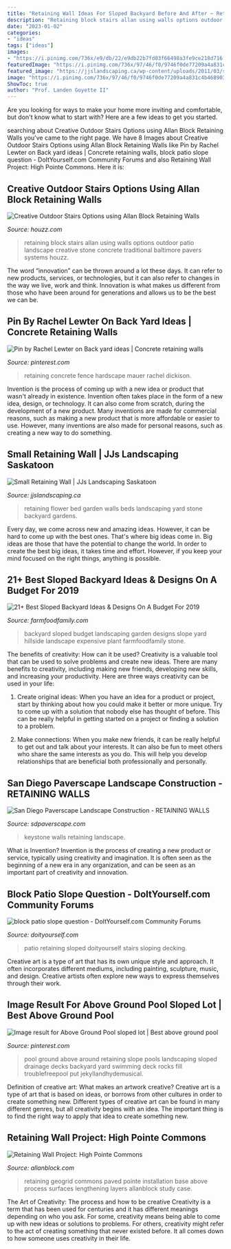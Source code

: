 ```yaml
---
title: "Retaining Wall Ideas For Sloped Backyard Before And After ~ Retaining Block Stairs Allan Using Walls Options Outdoor Patio Landscape Creative Stone Concrete Traditional Baltimore Pavers Systems Houzz"
description: "Retaining block stairs allan using walls options outdoor patio landscape creative stone concrete traditional baltimore pavers systems houzz"
date: "2023-01-02"
categories:
- "ideas"
tags: ["ideas"]
images:
- "https://i.pinimg.com/736x/e9/db/22/e9db22b7fd03f66498a3fe9ce218d716.jpg"
featuredImage: "https://i.pinimg.com/736x/97/46/f0/9746f0de77209a4a831c4b468903986e--patio-ideas-outdoor-ideas.jpg"
featured_image: "https://jjslandscaping.ca/wp-content/uploads/2011/03/small-retaining-wall.jpg"
image: "https://i.pinimg.com/736x/97/46/f0/9746f0de77209a4a831c4b468903986e--patio-ideas-outdoor-ideas.jpg"
ShowToc: true
author: "Prof. Landen Goyette II"
---
```



Are you looking for ways to make your home more inviting and comfortable, but don't know what to start with? Here are a few ideas to get you started. 

	

		
searching about Creative Outdoor Stairs Options using Allan Block Retaining Walls you've came to the right page. We have 8 Images about Creative Outdoor Stairs Options using Allan Block Retaining Walls like Pin by Rachel Lewter on Back yard ideas | Concrete retaining walls, block patio slope question - DoItYourself.com Community Forums and also Retaining Wall Project: High Pointe Commons. Here it is:
		
    
## Creative Outdoor Stairs Options Using Allan Block Retaining Walls

<img loading=lazy src="https://st.hzcdn.com/simgs/bee177be031f06d5_4-2296/traditional-landscape.jpg" onerror="this.onerror=null;this.src='https://tse2.mm.bing.net/th?id=OIP.KvMfoX3Cph3UY_jLqgvGJQHaFj&amp;pid=15.1';" alt="Creative Outdoor Stairs Options using Allan Block Retaining Walls">

_Source: houzz.com_

>retaining block stairs allan using walls options outdoor patio landscape creative stone concrete traditional baltimore pavers systems houzz. 

	

The word “innovation” can be thrown around a lot these days. It can refer to new products, services, or technologies, but it can also refer to changes in the way we live, work and think. Innovation is what makes us different from those who have been around for generations and allows us to be the best we can be.

    
## Pin By Rachel Lewter On Back Yard Ideas | Concrete Retaining Walls

<img loading=lazy src="https://i.pinimg.com/736x/97/46/f0/9746f0de77209a4a831c4b468903986e--patio-ideas-outdoor-ideas.jpg" onerror="this.onerror=null;this.src='https://tse1.mm.bing.net/th?id=OIP.pNMJ8eUIMi2woTwsSYqiBQHaEK&amp;pid=15.1';" alt="Pin by Rachel Lewter on Back yard ideas | Concrete retaining walls">

_Source: pinterest.com_

>retaining concrete fence hardscape mauer rachel dickison. 

	

Invention is the process of coming up with a new idea or product that wasn't already in existence. Invention often takes place in the form of a new idea, design, or technology. It can also come from scratch, during the development of a new product. Many inventions are made for commercial reasons, such as making a new product that is more affordable or easier to use. However, many inventions are also made for personal reasons, such as creating a new way to do something.

    
## Small Retaining Wall | JJs Landscaping Saskatoon

<img loading=lazy src="https://jjslandscaping.ca/wp-content/uploads/2011/03/small-retaining-wall.jpg" onerror="this.onerror=null;this.src='https://tse1.mm.bing.net/th?id=OIP.tjtv0372mH5T2XMto8bv0gHaFj&amp;pid=15.1';" alt="Small Retaining Wall | JJs Landscaping Saskatoon">

_Source: jjslandscaping.ca_

>retaining flower bed garden walls beds landscaping yard stone backyard gardens. 

	

Every day, we come across new and amazing ideas. However, it can be hard to come up with the best ones. That's where big ideas come in. Big ideas are those that have the potential to change the world. In order to create the best big ideas, it takes time and effort. However, if you keep your mind focused on the right things, anything is possible.

    
## 21+ Best Sloped Backyard Ideas &amp; Designs On A Budget For 2019

<img loading=lazy src="https://i1.wp.com/farmfoodfamily.com/wp-content/uploads/2019/06/sloped-backyard-ideas.jpg?fit=940%2C788&amp;ssl=1" onerror="this.onerror=null;this.src='https://tse3.mm.bing.net/th?id=OIP.l93gi8mXETonZu1JgezI_wHaGN&amp;pid=15.1';" alt="21+ Best Sloped Backyard Ideas &amp; Designs On A Budget For 2019">

_Source: farmfoodfamily.com_

>backyard sloped budget landscaping garden designs slope yard hillside landscape expensive plant farmfoodfamily stone. 

	

The benefits of creativity: How can it be used?
Creativity is a valuable tool that can be used to solve problems and create new ideas. There are many benefits to creativity, including making new friends, developing new skills, and increasing your productivity. Here are three ways creativity can be used in your life: 
1. Create original ideas: When you have an idea for a product or project, start by thinking about how you could make it better or more unique. Try to come up with a solution that nobody else has thought of before. This can be really helpful in getting started on a project or finding a solution to a problem.

2. Make connections: When you make new friends, it can be really helpful to get out and talk about your interests. It can also be fun to meet others who share the same interests as you do. This will help you develop relationships that are beneficial both professionally and personally.

    
## San Diego Paverscape Landscape Construction - RETAINING WALLS

<img loading=lazy src="http://www.sdpaverscape.com/yahoo_site_admin/assets/images/44.30711424_large.jpg" onerror="this.onerror=null;this.src='https://tse1.mm.bing.net/th?id=OIP.yl7kliDAkr2Wd-xZ6UIapwHaFj&amp;pid=15.1';" alt="San Diego Paverscape Landscape Construction - RETAINING WALLS">

_Source: sdpaverscape.com_

>keystone walls retaining landscape. 

	

What is Invention?
Invention is the process of creating a new product or service, typically using creativity and imagination. It is often seen as the beginning of a new era in any organization, and can be seen as an important part of creativity and innovation.

    
## Block Patio Slope Question - DoItYourself.com Community Forums

<img loading=lazy src="https://www.doityourself.com/forum/attachments/decks-patios-porches-walkways-driveways-stairs-steps-docks/17185d1378225417-block-patio-slope-question-finished-patio-angle.jpg" onerror="this.onerror=null;this.src='https://tse2.mm.bing.net/th?id=OIP.GvQJZ7zb6hyZO7x8fqLgUwHaFj&amp;pid=15.1';" alt="block patio slope question - DoItYourself.com Community Forums">

_Source: doityourself.com_

>patio retaining sloped doityourself stairs sloping decking. 

	

Creative art is a type of art that has its own unique style and approach. It often incorporates different mediums, including painting, sculpture, music, and design. Creative artists often explore new ways to express themselves through their work.

    
## Image Result For Above Ground Pool Sloped Lot | Best Above Ground Pool

<img loading=lazy src="https://i.pinimg.com/736x/e9/db/22/e9db22b7fd03f66498a3fe9ce218d716.jpg" onerror="this.onerror=null;this.src='https://tse2.mm.bing.net/th?id=OIP.rRDjQtmaePlPjSOI96TLNwHaFj&amp;pid=15.1';" alt="Image result for Above Ground Pool sloped lot | Best above ground pool">

_Source: pinterest.com_

>pool ground above around retaining slope pools landscaping sloped drainage decks backyard yard swimming deck rocks fill troublefreepool put jekyllandhydemusical. 

	

Definition of creative art: What makes an artwork creative?
Creative art is a type of art that is based on ideas, or borrows from other cultures in order to create something new. 
Different types of creative art can be found in many different genres, but all creativity begins with an idea. The important thing is to find the right way to apply that idea to create something new.

    
## Retaining Wall Project: High Pointe Commons

<img loading=lazy src="https://www.allanblock.com/case-study/images/P5290033.jpg" onerror="this.onerror=null;this.src='https://tse3.mm.bing.net/th?id=OIP.IMd0cn4iTBFrYOEPbGzBnwHaFj&amp;pid=15.1';" alt="Retaining Wall Project: High Pointe Commons">

_Source: allanblock.com_

>retaining geogrid commons paved pointe installation base above process surfaces lengthening layers allanblock study case. 

	

The Art of Creativity: The process and how to be creative
Creativity is a term that has been used for centuries and it has different meanings depending on who you ask. For some, creativity means being able to come up with new ideas or solutions to problems. For others, creativity might refer to the act of creating something that never existed before. It all comes down to how someone uses creativity in their life.

